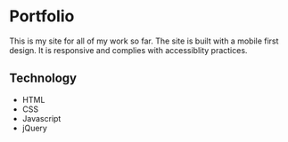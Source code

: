 # Portfolio

This is my site for all of my work so far.  The site is built with a mobile first design.  It is responsive and complies with accessiblity practices.

## Technology

- HTML
- CSS
- Javascript
- jQuery
